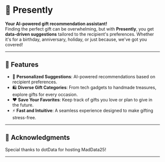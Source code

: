 # 🎁 Presently

**Your AI-powered gift recommendation assistant!**  
Finding the perfect gift can be overwhelming, but with **Presently**, you get **data-driven suggestions** tailored to the recipient's preferences. Whether it's for a birthday, anniversary, holiday, or just because, we've got you covered!

---

## 🌟 Features

- 🎯 **Personalized Suggestions**: AI-powered recommendations based on recipient preferences.
- 🛍️ **Diverse Gift Categories**: From tech gadgets to handmade treasures, explore gifts for every occasion.
- ❤️ **Save Your Favorites**: Keep track of gifts you love or plan to give in the future.
- ⚡ **Fast and Intuitive**: A seamless experience designed to make gifting stress-free.

---

## 🙌 Acknowledgments

Special thanks to dotData for hosting MadData25!

---
